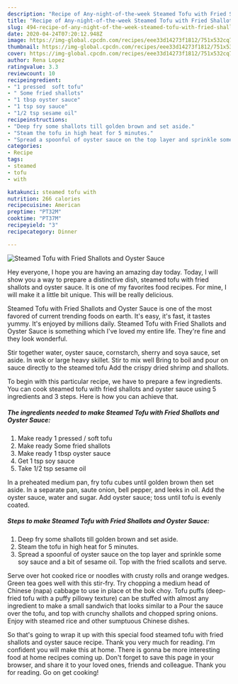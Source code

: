 ```yaml
---
description: "Recipe of Any-night-of-the-week Steamed Tofu with Fried Shallots and Oyster Sauce"
title: "Recipe of Any-night-of-the-week Steamed Tofu with Fried Shallots and Oyster Sauce"
slug: 494-recipe-of-any-night-of-the-week-steamed-tofu-with-fried-shallots-and-oyster-sauce
date: 2020-04-24T07:20:12.948Z
image: https://img-global.cpcdn.com/recipes/eee33d14273f1812/751x532cq70/steamed-tofu-with-fried-shallots-and-oyster-sauce-recipe-main-photo.jpg
thumbnail: https://img-global.cpcdn.com/recipes/eee33d14273f1812/751x532cq70/steamed-tofu-with-fried-shallots-and-oyster-sauce-recipe-main-photo.jpg
cover: https://img-global.cpcdn.com/recipes/eee33d14273f1812/751x532cq70/steamed-tofu-with-fried-shallots-and-oyster-sauce-recipe-main-photo.jpg
author: Rena Lopez
ratingvalue: 3.3
reviewcount: 10
recipeingredient:
- "1 pressed  soft tofu"
- " Some fried shallots"
- "1 tbsp oyster sauce"
- "1 tsp soy sauce"
- "1/2 tsp sesame oil"
recipeinstructions:
- "Deep fry some shallots till golden brown and set aside."
- "Steam the tofu in high heat for 5 minutes."
- "Spread a spoonful of oyster sauce on the top layer and sprinkle some soy sauce and a bit of sesame oil. Top with the fried scallots and serve."
categories:
- Recipe
tags:
- steamed
- tofu
- with

katakunci: steamed tofu with 
nutrition: 266 calories
recipecuisine: American
preptime: "PT32M"
cooktime: "PT37M"
recipeyield: "3"
recipecategory: Dinner

---
```



![Steamed Tofu with Fried Shallots and Oyster Sauce](https://img-global.cpcdn.com/recipes/eee33d14273f1812/751x532cq70/steamed-tofu-with-fried-shallots-and-oyster-sauce-recipe-main-photo.jpg)

Hey everyone, I hope you are having an amazing day today. Today, I will show you a way to prepare a distinctive dish, steamed tofu with fried shallots and oyster sauce. It is one of my favorites food recipes. For mine, I will make it a little bit unique. This will be really delicious.

Steamed Tofu with Fried Shallots and Oyster Sauce is one of the most favored of current trending foods on earth. It's easy, it's fast, it tastes yummy. It's enjoyed by millions daily. Steamed Tofu with Fried Shallots and Oyster Sauce is something which I've loved my entire life. They're fine and they look wonderful.

Stir together water, oyster sauce, cornstarch, sherry and soya sauce, set aside. In wok or large heavy skillet. Stir to mix well Bring to boil and pour on sauce directly to the steamed tofu Add the crispy dried shrimp and shallots.


To begin with this particular recipe, we have to prepare a few ingredients. You can cook steamed tofu with fried shallots and oyster sauce using 5 ingredients and 3 steps. Here is how you can achieve that.

<!--inarticleads1-->

##### The ingredients needed to make Steamed Tofu with Fried Shallots and Oyster Sauce:

1. Make ready 1 pressed / soft tofu
1. Make ready  Some fried shallots
1. Make ready 1 tbsp oyster sauce
1. Get 1 tsp soy sauce
1. Take 1/2 tsp sesame oil


In a preheated medium pan, fry tofu cubes until golden brown then set aside. In a separate pan, saute onion, bell pepper, and leeks in oil. Add the oyster sauce, water and sugar. Add oyster sauce; toss until tofu is evenly coated. 

<!--inarticleads2-->

##### Steps to make Steamed Tofu with Fried Shallots and Oyster Sauce:

1. Deep fry some shallots till golden brown and set aside.
1. Steam the tofu in high heat for 5 minutes.
1. Spread a spoonful of oyster sauce on the top layer and sprinkle some soy sauce and a bit of sesame oil. Top with the fried scallots and serve.


Serve over hot cooked rice or noodles with crusty rolls and orange wedges. Green tea goes well with this stir-fry. Try chopping a medium head of Chinese (napa) cabbage to use in place ot the bok choy. Tofu puffs (deep-fried tofu with a puffy pillowy texture) can be stuffed with almost any ingredient to make a small sandwich that looks similar to a Pour the sauce over the tofu, and top with crunchy shallots and chopped spring onions. Enjoy with steamed rice and other sumptuous Chinese dishes. 

So that's going to wrap it up with this special food steamed tofu with fried shallots and oyster sauce recipe. Thank you very much for reading. I'm confident you will make this at home. There is gonna be more interesting food at home recipes coming up. Don't forget to save this page in your browser, and share it to your loved ones, friends and colleague. Thank you for reading. Go on get cooking!
